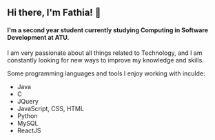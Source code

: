 ## Hi there, I'm Fathia! 👋

<h4>I'm a second year student currently studying Computing in Software Development at ATU.</h4>
I am very passionate about all things related to Technology, and I am constantly looking for new ways to improve my knowledge and skills.

Some programming languages and tools I enjoy working with inculde: 
- Java
- C
- JQuery
- JavaScript, CSS, HTML
- Python
- MySQL
- ReactJS
